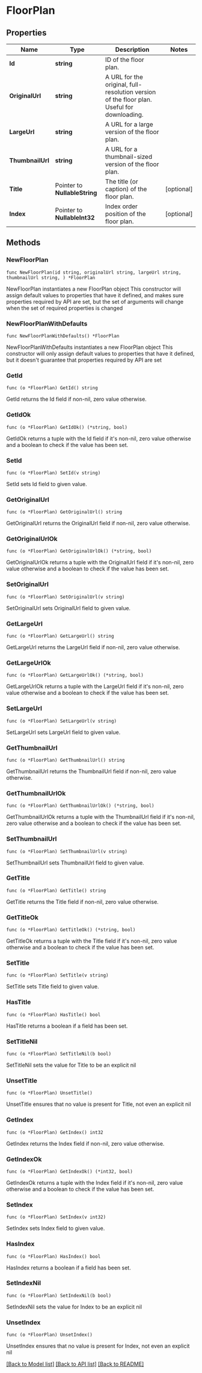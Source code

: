 # FloorPlan

## Properties

Name | Type | Description | Notes
------------ | ------------- | ------------- | -------------
**Id** | **string** | ID of the floor plan. | 
**OriginalUrl** | **string** | A URL for the original, full-resolution version of the floor plan. Useful for downloading. | 
**LargeUrl** | **string** | A URL for a large version of the floor plan. | 
**ThumbnailUrl** | **string** | A URL for a thumbnail-sized version of the floor plan. | 
**Title** | Pointer to **NullableString** | The title (or caption) of the floor plan. | [optional] 
**Index** | Pointer to **NullableInt32** | Index order position of the floor plan. | [optional] 

## Methods

### NewFloorPlan

`func NewFloorPlan(id string, originalUrl string, largeUrl string, thumbnailUrl string, ) *FloorPlan`

NewFloorPlan instantiates a new FloorPlan object
This constructor will assign default values to properties that have it defined,
and makes sure properties required by API are set, but the set of arguments
will change when the set of required properties is changed

### NewFloorPlanWithDefaults

`func NewFloorPlanWithDefaults() *FloorPlan`

NewFloorPlanWithDefaults instantiates a new FloorPlan object
This constructor will only assign default values to properties that have it defined,
but it doesn't guarantee that properties required by API are set

### GetId

`func (o *FloorPlan) GetId() string`

GetId returns the Id field if non-nil, zero value otherwise.

### GetIdOk

`func (o *FloorPlan) GetIdOk() (*string, bool)`

GetIdOk returns a tuple with the Id field if it's non-nil, zero value otherwise
and a boolean to check if the value has been set.

### SetId

`func (o *FloorPlan) SetId(v string)`

SetId sets Id field to given value.


### GetOriginalUrl

`func (o *FloorPlan) GetOriginalUrl() string`

GetOriginalUrl returns the OriginalUrl field if non-nil, zero value otherwise.

### GetOriginalUrlOk

`func (o *FloorPlan) GetOriginalUrlOk() (*string, bool)`

GetOriginalUrlOk returns a tuple with the OriginalUrl field if it's non-nil, zero value otherwise
and a boolean to check if the value has been set.

### SetOriginalUrl

`func (o *FloorPlan) SetOriginalUrl(v string)`

SetOriginalUrl sets OriginalUrl field to given value.


### GetLargeUrl

`func (o *FloorPlan) GetLargeUrl() string`

GetLargeUrl returns the LargeUrl field if non-nil, zero value otherwise.

### GetLargeUrlOk

`func (o *FloorPlan) GetLargeUrlOk() (*string, bool)`

GetLargeUrlOk returns a tuple with the LargeUrl field if it's non-nil, zero value otherwise
and a boolean to check if the value has been set.

### SetLargeUrl

`func (o *FloorPlan) SetLargeUrl(v string)`

SetLargeUrl sets LargeUrl field to given value.


### GetThumbnailUrl

`func (o *FloorPlan) GetThumbnailUrl() string`

GetThumbnailUrl returns the ThumbnailUrl field if non-nil, zero value otherwise.

### GetThumbnailUrlOk

`func (o *FloorPlan) GetThumbnailUrlOk() (*string, bool)`

GetThumbnailUrlOk returns a tuple with the ThumbnailUrl field if it's non-nil, zero value otherwise
and a boolean to check if the value has been set.

### SetThumbnailUrl

`func (o *FloorPlan) SetThumbnailUrl(v string)`

SetThumbnailUrl sets ThumbnailUrl field to given value.


### GetTitle

`func (o *FloorPlan) GetTitle() string`

GetTitle returns the Title field if non-nil, zero value otherwise.

### GetTitleOk

`func (o *FloorPlan) GetTitleOk() (*string, bool)`

GetTitleOk returns a tuple with the Title field if it's non-nil, zero value otherwise
and a boolean to check if the value has been set.

### SetTitle

`func (o *FloorPlan) SetTitle(v string)`

SetTitle sets Title field to given value.

### HasTitle

`func (o *FloorPlan) HasTitle() bool`

HasTitle returns a boolean if a field has been set.

### SetTitleNil

`func (o *FloorPlan) SetTitleNil(b bool)`

 SetTitleNil sets the value for Title to be an explicit nil

### UnsetTitle
`func (o *FloorPlan) UnsetTitle()`

UnsetTitle ensures that no value is present for Title, not even an explicit nil
### GetIndex

`func (o *FloorPlan) GetIndex() int32`

GetIndex returns the Index field if non-nil, zero value otherwise.

### GetIndexOk

`func (o *FloorPlan) GetIndexOk() (*int32, bool)`

GetIndexOk returns a tuple with the Index field if it's non-nil, zero value otherwise
and a boolean to check if the value has been set.

### SetIndex

`func (o *FloorPlan) SetIndex(v int32)`

SetIndex sets Index field to given value.

### HasIndex

`func (o *FloorPlan) HasIndex() bool`

HasIndex returns a boolean if a field has been set.

### SetIndexNil

`func (o *FloorPlan) SetIndexNil(b bool)`

 SetIndexNil sets the value for Index to be an explicit nil

### UnsetIndex
`func (o *FloorPlan) UnsetIndex()`

UnsetIndex ensures that no value is present for Index, not even an explicit nil

[[Back to Model list]](../README.md#documentation-for-models) [[Back to API list]](../README.md#documentation-for-api-endpoints) [[Back to README]](../README.md)


